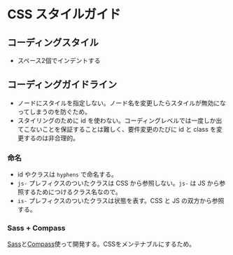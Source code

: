 # CSS スタイルガイド


## コーディングスタイル

- スペース2個でインデントする


## コーディングガイドライン

- ノードにスタイルを指定しない。ノード名を変更したらスタイルが無効になってしまうのを防ぐため。
- スタイリングのために id を使わない。コーディングレベルでは一度しか出てこないことを保証することは難しく、要件変更のたびに id と class を変更するのは非合理的。

### 命名

- id やクラスは `hyphens` で命名する。
- `js-` プレフィクスのついたクラスは CSS から参照しない。`js-` は JS から参照するためにつけるクラス名なので。
- `is-` プレフィクスのついたクラスは状態を表す。CSS と JS の双方から参照する。

### Sass + Compass

[Sass](http://sass-lang.com/)と[Compass](http://compass-style.org/)使って開発する。CSSをメンテナブルにするため。
